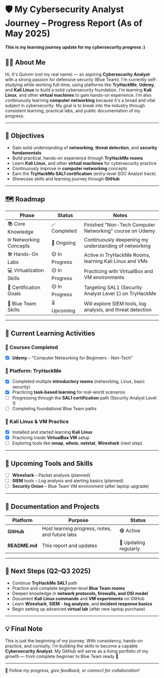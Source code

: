 # 🛡️ My Cybersecurity Analyst Journey – Progress Report (As of May 2025)

**This is my learning journey update for my cybersecurity progress :)**

## 👩‍💻 About Me
Hi, It's Quinnn (not my real name) — an aspiring **Cybersecurity Analyst** with a strong passion for defensive security (Blue Team). I'm currently self-studying while working full-time, using platforms like **TryHackMe**, **Udemy**, and **Kali Linux** to build a solid cybersecurity foundation. I'm learning **Kali Linux**, and other **virtual machines** to gain hands-on experience. I'm also continuously learning **computer networking** because it's a broad and vital subject in cybersecurity. My goal is to break into the industry through consistent learning, practical labs, and public documentation of my progress.

---

## 🎯 Objectives

- Gain solid understanding of **networking**, **threat detection**, and **security fundamentals**
- Build practical, hands-on experience through **TryHackMe rooms**
- Learn **Kali Linux**, and other **virtual machines** for cybersecurity practice
- Continuously improve in **computer networking** concepts
- Earn the **TryHackMe SAL1 certification** (entry-level SOC Analyst track)
- Showcase skills and learning journey through **GitHub**

---

## 🗺️ Roadmap

| Phase                    | Status       | Notes |
|-------------------------|--------------|-------|
| 📚 Core Knowledge        | ✅ Completed | Finished "Non-Tech Computer Networking" course on Udemy |
| 🌐 Networking Concepts   | 🔄 Ongoing   | Continuously deepening my understanding of networking |
| 🛠️ Hands-On Labs         | 🟡 In Progress | Active in TryHackMe Rooms, learning Kali Linux and VMs |
| 💻 Virtualization Skills | 🟡 In Progress | Practicing with VirtualBox and VM environments |
| 🎯 Certification Goals   | 🟡 In Progress | Targeting SAL1 (Security Analyst Level 1) on TryHackMe |
| 🧠 Blue Team Skills       | ⏳ Upcoming | Will explore SIEM tools, log analysis, and threat detection |

---

## 🧪 Current Learning Activities

### 📘 Courses Completed
- [x] **Udemy** – "Computer Networking for Beginners - Non-Tech"

### 🧠 Platform: TryHackMe
- [x] Completed multiple **introductory rooms** (networking, Linux, basic security)
- [x] Practicing **task-based learning** for real-world scenarios
- [ ] Progressing through the **SAL1 certification** path (Security Analyst Level 1)
- [ ] Completing foundational Blue Team paths

### 🐧 Kali Linux & VM Practice
- [x] Installed and started learning **Kali Linux**
- [x] Practicing inside **VirtualBox VM** setup
- [ ] Exploring tools like **nmap**, **whois**, **netstat**, **Wireshark** (next step)

---

## 🔧 Upcoming Tools and Skills

- [ ] **Wireshark** – Packet analysis (planned)
- [ ] **SIEM** tools – Log analysis and alerting basics (planned)
- [ ] **Security Onion** – Blue Team VM environment (after laptop upgrade)

---

## 📁 Documentation and Projects

| Platform | Purpose | Status |
|----------|---------|--------|
| **GitHub** | Host learning progress, notes, and future labs | 🟢 Active |
| **README.md** | This report and updates | 🔄 Updating regularly |

---

## 🚀 Next Steps (Q2–Q3 2025)

- Continue **TryHackMe SAL1** path
- Practice and complete beginner-level **Blue Team rooms**
- Deepen knowledge in **network protocols, firewalls, and OSI model**
- Document **Kali Linux commands** and **VM experiments** on GitHub
- Learn **Wireshark**, **SIEM** - **log analysis**, and **incident response basics**
- Begin setting up advanced **virtual lab** (after new laptop purchase)

---

## 💡 Final Note

This is just the beginning of my journey. With consistency, hands-on practice, and curiosity, I’m building the skills to become a capable **Cybersecurity Analyst**. My GitHub will serve as a living portfolio of my growth — from complete beginner to Blue Team ready 💪

---

🔗 _Follow my progress, give feedback, or connect for collaboration!_
